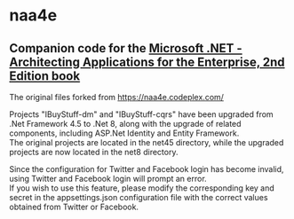 # naa4e
## Companion code for the [Microsoft .NET - Architecting Applications for the Enterprise, 2nd Edition book](https://www.microsoftpressstore.com/store/microsoft-.net-architecting-applications-for-the-enterprise-9780133986426)  
The original files forked from https://naa4e.codeplex.com/  

Projects "IBuyStuff-dm" and "IBuyStuff-cqrs" have been upgraded from .Net Framework 4.5 to .Net 8, along with the upgrade of related components, including ASP.Net Identity and Entity Framework.  
The original projects are located in the net45 directory, while the upgraded projects are now located in the net8 directory.  

Since the configuration for Twitter and Facebook login has become invalid, using Twitter and Facebook login will prompt an error.  
If you wish to use this feature, please modify the corresponding key and secret in the appsettings.json configuration file with the correct values obtained from Twitter or Facebook.  